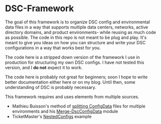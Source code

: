 # DSC-Framework

The goal of this framework is to organize DSC config and environmental data files in a way that supports multiple data centers, networks, active directory domains, and product environments- while reusing as much code as possible. The code in this repo is not meant to be plug and play. It's meant to give you ideas on how you can structure and write your DSC configurations in a way that works best for you. 

The code here is a stripped down version of the framework I use in production for structuring my own DSC configs. I have not tested this version, and I **do not** expect it to work. 

The code here is probably not great for beginners; soon I hope to write better documentation either here or on my blog. Until then, some understanding of DSC is probably necessary.

This framework requires and uses elements from multiple sources.

 - Mathieu Buisson's method of [splitting ConfigData](https://mathieubuisson.github.io/merging-configuration-data-files/) files for multiple environments and his [Merge-DscConfigData](https://www.powershellgallery.com/packages/Merge-DscConfigData/1.1.2) module
 - TicketMaster's [NestedConfigs](https://github.com/Ticketmaster/DscExamples/tree/master/NestedConfigs) example
